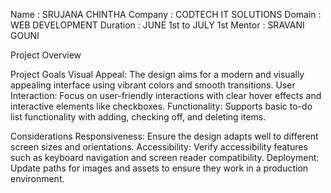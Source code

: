 Name : SRUJANA CHINTHA 
Company : CODTECH IT SOLUTIONS
Domain : WEB DEVELOPMENT
Duration : JUNE 1st to JULY 1st
Mentor : SRAVANI GOUNI

Project Overview

Project Goals
Visual Appeal: The design aims for a modern and visually appealing interface using vibrant colors and smooth transitions.
User Interaction: Focus on user-friendly interactions with clear hover effects and interactive elements like checkboxes.
Functionality: Supports basic to-do list functionality with adding, checking off, and deleting items.

Considerations
Responsiveness: Ensure the design adapts well to different screen sizes and orientations.
Accessibility: Verify accessibility features such as keyboard navigation and screen reader compatibility.
Deployment: Update paths for images and assets to ensure they work in a production environment.

